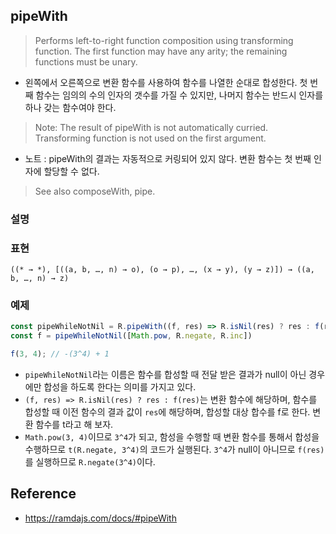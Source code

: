 ## pipeWith
> Performs left-to-right function composition using transforming function. The first function may have any arity; the remaining functions must be unary.
- 왼쪽에서 오른쪽으로 변환 함수를 사용하여 함수를 나열한 순대로 합성한다. 첫 번째 함수는 임의의 수의 인자의 갯수를 가질 수 있지만, 나머지 함수는 반드시 인자를 하나 갖는 함수여야 한다.

> Note: The result of pipeWith is not automatically curried. Transforming function is not used on the first argument.
- 노트 : pipeWith의 결과는 자동적으로 커링되어 있지 않다. 변환 함수는 첫 번째 인자에 할당할 수 없다.

> See also composeWith, pipe.

### 설명

### 표현
```
((* → *), [((a, b, …, n) → o), (o → p), …, (x → y), (y → z)]) → ((a, b, …, n) → z)
```

### 예제
```js
const pipeWhileNotNil = R.pipeWith((f, res) => R.isNil(res) ? res : f(res));
const f = pipeWhileNotNil([Math.pow, R.negate, R.inc])

f(3, 4); // -(3^4) + 1
```
- `pipeWhileNotNil`라는 이름은 함수를 합성할 때 전달 받은 결과가 null이 아닌 경우에만 합성을 하도록 한다는 의미를 가지고 있다.
- `(f, res) => R.isNil(res) ? res : f(res)`는 변환 함수에 해당하며, 함수를 합성할 때 이전 함수의 결과 값이 `res`에 해당하며, 합성할 대상 합수를 f로 한다. 변환 함수를 t라고 해 보자.
- `Math.pow(3, 4)`이므로 `3^4`가 되고, 함성을 수행할 때 변환 함수를 통해서 합성을 수행하므로 `t(R.negate, 3^4)`의 코드가 실행된다. `3^4`가 null이 아니므로 `f(res)`를 실행하므로 `R.negate(3^4)`이다.

## Reference
- https://ramdajs.com/docs/#pipeWith
